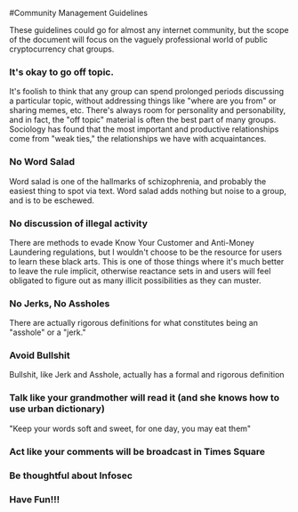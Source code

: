 #Community Management Guidelines

These guidelines could go for almost any internet community, but the scope of the document will focus on the vaguely professional world of public cryptocurrency chat groups.

### It's okay to go off topic. 
It's foolish to think that any group can spend prolonged periods discussing a particular topic, without addressing things like "where are you from" or sharing memes, etc. There's always room for personality and personability, and in fact, the "off topic" material is often the best part of many groups. Sociology has found that the most important and productive relationships come from "weak ties," the relationships we have with acquaintances.

### No Word Salad
Word salad is one of the hallmarks of schizophrenia, and probably the easiest thing to spot via text. Word salad adds nothing but noise to a group, and is to be eschewed.

### No discussion of illegal activity
There are methods to evade Know Your Customer and Anti-Money Laundering regulations, but I wouldn't choose to be the resource for users to learn these black arts. This is one of those things where it's much better to leave the rule implicit, otherwise reactance sets in and users will feel obligated to figure out as many illicit possibilities as they can muster.

### No Jerks, No Assholes
There are actually rigorous definitions for what constitutes being an "asshole" or a "jerk."

### Avoid Bullshit
Bullshit, like Jerk and Asshole, actually has a formal and rigorous definition

### Talk like your grandmother will read it (and she knows how to use urban dictionary)
"Keep your words soft and sweet, for one day, you may eat them" 

### Act like your comments will be broadcast in Times Square

### Be thoughtful about Infosec

### Have Fun!!!
